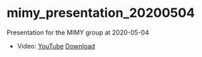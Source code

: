 # mimy_presentation_20200504

Presentation for the MIMY group at 2020-05-04

 * Video: [YouTube](https://youtu.be/i8mLyD0_-UE) [Download](http://richelbilderbeek.nl/mimy_presentation_20200504.webm)

